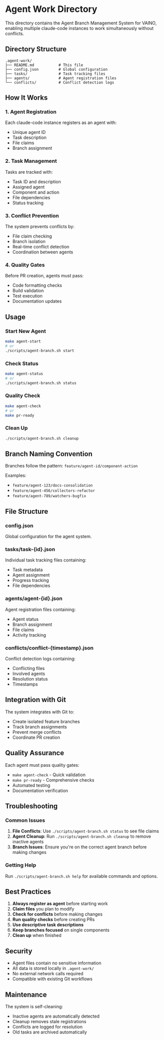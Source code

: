 # Agent Work Directory

This directory contains the Agent Branch Management System for VAINO, enabling multiple claude-code instances to work simultaneously without conflicts.

## Directory Structure

```
.agent-work/
├── README.md           # This file
├── config.json         # Global configuration
├── tasks/              # Task tracking files
├── agents/             # Agent registration files
└── conflicts/          # Conflict detection logs
```

## How It Works

### 1. Agent Registration
Each claude-code instance registers as an agent with:
- Unique agent ID
- Task description
- File claims
- Branch assignment

### 2. Task Management
Tasks are tracked with:
- Task ID and description
- Assigned agent
- Component and action
- File dependencies
- Status tracking

### 3. Conflict Prevention
The system prevents conflicts by:
- File claim checking
- Branch isolation
- Real-time conflict detection
- Coordination between agents

### 4. Quality Gates
Before PR creation, agents must pass:
- Code formatting checks
- Build validation
- Test execution
- Documentation updates

## Usage

### Start New Agent
```bash
make agent-start
# or
./scripts/agent-branch.sh start
```

### Check Status
```bash
make agent-status
# or
./scripts/agent-branch.sh status
```

### Quality Check
```bash
make agent-check
# or
make pr-ready
```

### Clean Up
```bash
./scripts/agent-branch.sh cleanup
```

## Branch Naming Convention

Branches follow the pattern: `feature/agent-id/component-action`

Examples:
- `feature/agent-123/docs-consolidation`
- `feature/agent-456/collectors-refactor`
- `feature/agent-789/watchers-bugfix`

## File Structure

### config.json
Global configuration for the agent system.

### tasks/task-{id}.json
Individual task tracking files containing:
- Task metadata
- Agent assignment
- Progress tracking
- File dependencies

### agents/agent-{id}.json
Agent registration files containing:
- Agent status
- Branch assignment
- File claims
- Activity tracking

### conflicts/conflict-{timestamp}.json
Conflict detection logs containing:
- Conflicting files
- Involved agents
- Resolution status
- Timestamps

## Integration with Git

The system integrates with Git to:
- Create isolated feature branches
- Track branch assignments
- Prevent merge conflicts
- Coordinate PR creation

## Quality Assurance

Each agent must pass quality gates:
- `make agent-check` - Quick validation
- `make pr-ready` - Comprehensive checks
- Automated testing
- Documentation verification

## Troubleshooting

### Common Issues

1. **File Conflicts**: Use `./scripts/agent-branch.sh status` to see file claims
2. **Agent Cleanup**: Run `./scripts/agent-branch.sh cleanup` to remove inactive agents
3. **Branch Issues**: Ensure you're on the correct agent branch before making changes

### Getting Help

Run `./scripts/agent-branch.sh help` for available commands and options.

## Best Practices

1. **Always register as agent** before starting work
2. **Claim files** you plan to modify
3. **Check for conflicts** before making changes
4. **Run quality checks** before creating PRs
5. **Use descriptive task descriptions**
6. **Keep branches focused** on single components
7. **Clean up** when finished

## Security

- Agent files contain no sensitive information
- All data is stored locally in `.agent-work/`
- No external network calls required
- Compatible with existing Git workflows

## Maintenance

The system is self-cleaning:
- Inactive agents are automatically detected
- Cleanup removes stale registrations
- Conflicts are logged for resolution
- Old tasks are archived automatically